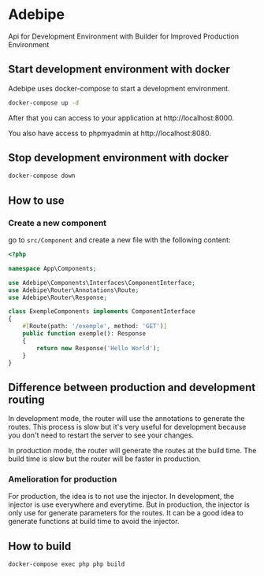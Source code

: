 # Adebipe

Api for
Development
Environment with
Builder for
Improved
Production
Environment

## Start development environment with docker

Adebipe uses docker-compose to start a development environment.

```bash
docker-compose up -d
```

After that you can access to your application at http://localhost:8000.

You also have access to phpmyadmin at http://localhost:8080.

## Stop development environment with docker

```bash
docker-compose down
```

## How to use

### Create a new component

go to `src/Component` and create a new file with the following content:

```php
<?php

namespace App\Components;

use Adebipe\Components\Interfaces\ComponentInterface;
use Adebipe\Router\Annotations\Route;
use Adebipe\Router\Response;

class ExempleComponents implements ComponentInterface
{
    #[Route(path: '/exemple', method: 'GET')]
    public function exemple(): Response
    {
        return new Response('Hello World');
    }
}
```

## Difference between production and development routing

In development mode, the router will use the annotations to generate the routes.
This process is slow but it's very useful for development because you don't need to restart the server to see your changes.

In production mode, the router will generate the routes at the build time.
The build time is slow but the router will be faster in production.

### Amelioration for production

For production, the idea is to not use the injector.
In development, the injector is use everywhere and everytime.
But in production, the injector is only use for generate parameters for the routes.
It can be a good idea to generate functions at build time to avoid the injector.

## How to build

```bash
docker-compose exec php php build
```
